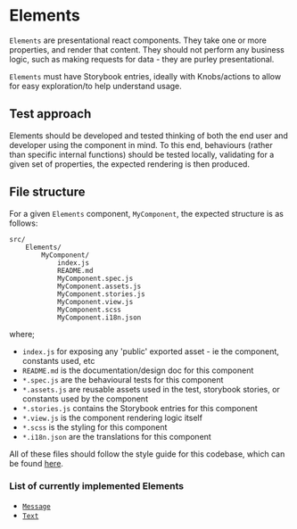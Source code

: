 # Elements

`Elements` are presentational react components. They take one or more properties,
and render that content. They should not perform any business logic, such as
making requests for data - they are purley presentational.

`Elements` must have Storybook entries, ideally with Knobs/actions to allow for
easy exploration/to help understand usage.

## Test approach

Elements should be developed and tested thinking of both the end user and 
developer using the component in mind. To this end, behaviours (rather 
than specific internal functions) should be tested locally, validating for a 
given set of properties, the expected rendering is then produced.

## File structure

For a given `Elements` component, `MyComponent`, the expected structure is as
follows:

```
src/
    Elements/
        MyComponent/
            index.js
            README.md
            MyComponent.spec.js
            MyComponent.assets.js
            MyComponent.stories.js
            MyComponent.view.js
            MyComponent.scss
            MyComponent.i18n.json
```

where;
- `index.js` for exposing any 'public' exported asset - ie the component,
constants used, etc
- `README.md` is the documentation/design doc for this component
- `*.spec.js` are the behavioural tests for this component
- `*.assets.js` are reusable assets used in the test, storybook stories,
or constants used by the component
- `*.stories.js` contains the Storybook entries for this component
- `*.view.js` is the component rendering logic itself
- `*.scss` is the styling for this component
- `*.i18n.json` are the translations for this component

All of these files should follow the style guide for this codebase, which 
can be found [here](../../docs/CodeStyle.md).

### List of currently implemented Elements
- [`Message`](./Message/README.md)
- [`Text`](./Text/README.md)
